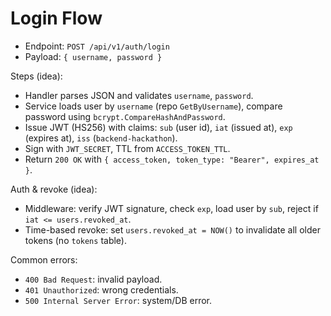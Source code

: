 # Login Flow

- Endpoint: `POST /api/v1/auth/login`
- Payload: `{ username, password }`

Steps (idea):
- Handler parses JSON and validates `username`, `password`.
- Service loads user by `username` (repo `GetByUsername`), compare password using `bcrypt.CompareHashAndPassword`.
- Issue JWT (HS256) with claims: `sub` (user id), `iat` (issued at), `exp` (expires at), `iss` (`backend-hackathon`).
- Sign with `JWT_SECRET`, TTL from `ACCESS_TOKEN_TTL`.
- Return `200 OK` with `{ access_token, token_type: "Bearer", expires_at }`.

Auth & revoke (idea):
- Middleware: verify JWT signature, check `exp`, load user by `sub`, reject if `iat <= users.revoked_at`.
- Time-based revoke: set `users.revoked_at = NOW()` to invalidate all older tokens (no `tokens` table).

Common errors:
- `400 Bad Request`: invalid payload.
- `401 Unauthorized`: wrong credentials.
- `500 Internal Server Error`: system/DB error.
